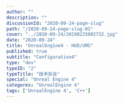 ```yaml
---
author: ""
description: ""
discussionId: "2020-09-24-page-slug"
path: "/2020-09-24-page-slug-01"
cover: "../2020-09-24/20190225002732.jpg"
date: "2020-09-24"
title: "UnrealEngine4 - HUD/UMG"
published: true
subtitle: "Configuration4"
type: "dev"
typeID: "2"
typeTitle: "技术杂谈"
special: "Unreal Engine 4"
categores: "UnrealEngine 4"
tags: ['UnrealEngine 4', 'C++']
---
```

    
### 


